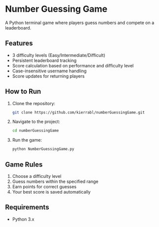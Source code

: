 # Number Guessing Game

A Python terminal game where players guess numbers and compete on a leaderboard.

## Features
- 3 difficulty levels (Easy/Intermediate/Difficult)
- Persistent leaderboard tracking
- Score calculation based on performance and difficulty level
- Case-insensitive username handling
- Score updates for returning players

## How to Run
1. Clone the repository:
   ```bash
   git clone https://github.com/kierrabl/numberGuessingGame.git
   ```
2. Navigate to the project:
   ```bash
   cd numberGuessingGame
   ```
3. Run the game:
   ```bash
   python NumberGuessingGame.py
   ```

## Game Rules
1. Choose a difficulty level
2. Guess numbers within the specified range
3. Earn points for correct guesses
4. Your best score is saved automatically

## Requirements
- Python 3.x